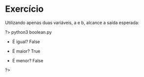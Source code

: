# Exercício

Utilizando apenas duas variáveis, a e b, alcance a saída esperada:

?> python3 boolean.py

 - É igual? False

 - É maior? True

 - É menor? False

?>